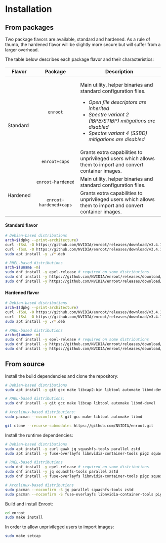 # Installation

## From packages

Two package flavors are available, standard and hardened. As a rule of thumb, the hardened flavor will be slightly more secure but will suffer from a larger overhead.

The table below describes each package flavor and their characteristics:

<table>
    <thead>
        <tr>
            <th>Flavor</th>
            <th>Package</th>
            <th>Description</th>
        </tr>
    </thead>
    <tbody>
        <tr>
            <td rowspan=2>Standard</td>
            <td align="center"><code>enroot</code></td>
            <td>
                <p>Main utility, helper binaries and standard configuration files.</p>
                <ul>
                  <li><i>Open file descriptors are inherited</i></li>
                  <li><i>Spectre variant 2 (IBPB/STIBP) mitigations are disabled</i></li>
                  <li><i>Spectre variant 4 (SSBD) mitigations are disabled</i></li>
                </ul>
            </td>
        </tr>
        <tr>
            <td align="center"><code>enroot+caps</code></td>
            <td>Grants extra capabilities to unprivileged users which allows<br> them to import and convert container images.</td>
        </tr>
        <tr>
            <td rowspan=2>Hardened</td>
            <td align="center"><code>enroot-hardened</code></td>
            <td>Main utility, helper binaries and standard configuration files.</td>
        </tr>
        <tr>
            <td align="center"><code>enroot-hardened+caps</code></td>
            <td>Grants extra capabilities to unprivileged users which allows<br> them to import and convert container images.</td>
        </tr>
    </tbody>
</table>

#### Standard flavor

```sh
# Debian-based distributions
arch=$(dpkg --print-architecture)
curl -fSsL -O https://github.com/NVIDIA/enroot/releases/download/v3.4.1/enroot_3.4.1-1_${arch}.deb
curl -fSsL -O https://github.com/NVIDIA/enroot/releases/download/v3.4.1/enroot+caps_3.4.1-1_${arch}.deb # optional
sudo apt install -y ./*.deb

# RHEL-based distributions
arch=$(uname -m)
sudo dnf install -y epel-release # required on some distributions
sudo dnf install -y https://github.com/NVIDIA/enroot/releases/download/v3.4.1/enroot-3.4.1-1.el8.${arch}.rpm
sudo dnf install -y https://github.com/NVIDIA/enroot/releases/download/v3.4.1/enroot+caps-3.4.1-1.el8.${arch}.rpm # optional
```

#### Hardened flavor

```sh
# Debian-based distributions
arch=$(dpkg --print-architecture)
curl -fSsL -O https://github.com/NVIDIA/enroot/releases/download/v3.4.1/enroot-hardened_3.4.1-1_${arch}.deb
curl -fSsL -O https://github.com/NVIDIA/enroot/releases/download/v3.4.1/enroot-hardened+caps_3.4.1-1_${arch}.deb # optional
sudo apt install -y ./*.deb

# RHEL-based distributions
arch=$(uname -m)
sudo dnf install -y epel-release # required on some distributions
sudo dnf install -y https://github.com/NVIDIA/enroot/releases/download/v3.4.1/enroot-hardened-3.4.1-1.el8.${arch}.rpm
sudo dnf install -y https://github.com/NVIDIA/enroot/releases/download/v3.4.1/enroot-hardened+caps-3.4.1-1.el8.${arch}.rpm # optional
```

## From source

Install the build dependencies and clone the repository:
```sh
# Debian-based distributions
sudo apt install -y git gcc make libcap2-bin libtool automake libmd-dev

# RHEL-based distributions:
sudo dnf install -y git gcc make libcap libtool automake libmd-devel

# Archlinux-based distributions:
sudo pacman --noconfirm -S git gcc make libtool automake libmd

git clone --recurse-submodules https://github.com/NVIDIA/enroot.git
```

Install the runtime dependencies:
```sh
# Debian-based distributions
sudo apt install -y curl gawk jq squashfs-tools parallel zstd
sudo apt install -y fuse-overlayfs libnvidia-container-tools pigz squashfuse # optional

# RHEL-based distributions
sudo dnf install -y epel-release # required on some distributions
sudo dnf install -y jq squashfs-tools parallel zstd
sudo dnf install -y fuse-overlayfs libnvidia-container-tools pigz squashfuse # optional

# Archlinux-based distributions
sudo pacman --noconfirm -S jq parallel squashfs-tools zstd
sudo pacman --noconfirm -S fuse-overlayfs libnvidia-container-tools pigz squashfuse # optional
```

Build and install Enroot:
```sh
cd enroot
sudo make install
```

In order to allow unprivileged users to import images:
```sh
sudo make setcap
```
